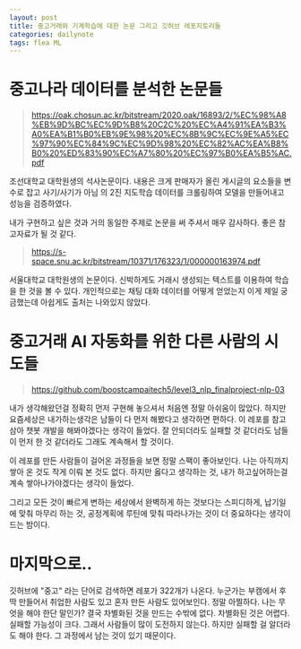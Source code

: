 ```yaml
---
layout: post
title: 중고거래와 기계학습에 대한 논문 그리고 깃허브 레포지토리들
categories: dailynote
tags: flea ML
---
```


# 중고나라 데이터를 분석한 논문들

> https://oak.chosun.ac.kr/bitstream/2020.oak/16893/2/%EC%98%A8%EB%9D%BC%EC%9D%B8%20C2C%20%EC%A4%91%EA%B3%A0%EA%B1%B0%EB%9E%98%20%EC%8B%9C%EC%9E%A5%EC%97%90%EC%84%9C%EC%9D%98%20%EC%82%AC%EA%B8%B0%20%ED%83%90%EC%A7%80%20%EC%97%B0%EA%B5%AC.pdf

조선대학교 대학원생의 석사논문이다.
내용은 크게 판매자가 올린 게시글의 요소들을 변수로 잡고 사기/사기가 아님 의 2진 지도학습 데이터를 크롤링하여
모델을 만들어내고 성능을 검증하였다.

내가 구현하고 싶은 것과 거의 동일한 주제로 논문을 써 주셔서 매우 감사하다. 좋은 참고자료가 될 것 같다.

> https://s-space.snu.ac.kr/bitstream/10371/176323/1/000000163974.pdf

서울대학교 대학원생의 논문이다. 신박하게도 거래시 생성되는 텍스트를 이용하여 학습을 한 것을 볼 수 있다.
개인적으로는 채팅 대화 데이터를 어떻게 얻었는지 이게 제일 궁금했는데 아쉽게도 출처는 나와있지 않았다.

# 중고거래 AI 자동화를 위한 다른 사람의 시도들

> https://github.com/boostcampaitech5/level3_nlp_finalproject-nlp-03

내가 생각해왔던걸 정확히 먼저 구현해 놓으셔서 처음엔 정말 아쉬움이 많았다.
하지만 요즘세상은 내가하는생각은 남들이 다 먼저 해봤다고 생각하면 편하다.
이 레포를 참고삼아 챗봇 개발을 해봐야겠다는 생각이 들었다. 잘 안되더라도 실패할 것 같더라도 남들이 먼저 한 것 같더라도
그래도 계속해서 할 것이다.

이 레포를 만든 사람들이 걸어온 과정들을 보면 정말 스팩이 좋아보인다. 나는 아직까지 쌓아 온 것도 작게 이뤄 본 것도 없다.
하지만 옳다고 생각하는 것, 내가 하고싶어하는걸 계속 쌓아나가야겠다는 생각이 들었다.

그리고 모든 것이 빠르게 변하는 세상에서 완벽하게 하는 것보다는 스피디하게, 납기일에 맞춰 마무리 하는 것, 공정계획에 루틴에 맞춰 따라나가는 것이
더 중요하다는 생각이 드는 밤이다.

# 마지막으로..

깃허브에 "중고" 라는 단어로 검색하면 레포가 322개가 나온다. 누군가는 부캠에서 후딱 만들어서 취업한 사람도 있고
혼자 만든 사람도 있어보인다. 정말 아찔하다. 나는 무엇을 해야 한단 말인가? 결국 차별화된 것을 만드는 수밖에 없다.
차별화된 것은 어렵다. 실패할 가능성이 크다. 그래서 사람들이 많이 도전하지 않는다.
하지만 실패할 걸 알더라도 해야 한다. 그 과정에서 남는 것이 있기 때문이다.